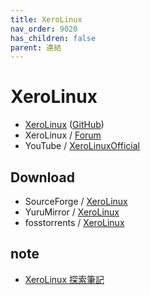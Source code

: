 ```yaml
---
title: XeroLinux
nav_order: 9020
has_children: false
parent: 連結
---
```



# XeroLinux

* [XeroLinux](https://xerolinux.xyz/) ([GitHub](https://github.com/xerolinux))
* XeroLinux / [Forum](https://forum.xerolinux.xyz)
* YouTube / [XeroLinuxOfficial](https://www.youtube.com/c/XeroLinuxOfficial)


## Download

* SourceForge / [XeroLinux](https://sourceforge.net/projects/xerolinux/files/)
* YuruMirror / [XeroLinux](https://mirror.funami.tech/xerolinux/)
* fosstorrents / [XeroLinux](https://fosstorrents.com/distributions/xerolinux/)


## note

* [XeroLinux 探索筆記](https://samwhelp.github.io/note-about-xerolinux/)
